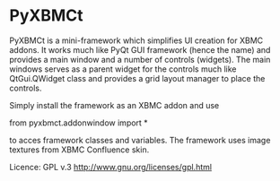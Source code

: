 PyXBMCt
=======

PyXBMCt is a mini-framework which simplifies UI creation for XBMC addons. It works much like PyQt GUI framework (hence the name) and provides a main window and a number of controls (widgets). The main windows serves as a parent widget for the controls much like QtGui.QWidget class and provides a grid layout manager to place the controls.

Simply install the framework as an XBMC addon and use

from pyxbmct.addonwindow import *

to acces framework classes and variables.
The framework uses image textures from XBMC Confluence skin.

Licence: GPL v.3 http://www.gnu.org/licenses/gpl.html
